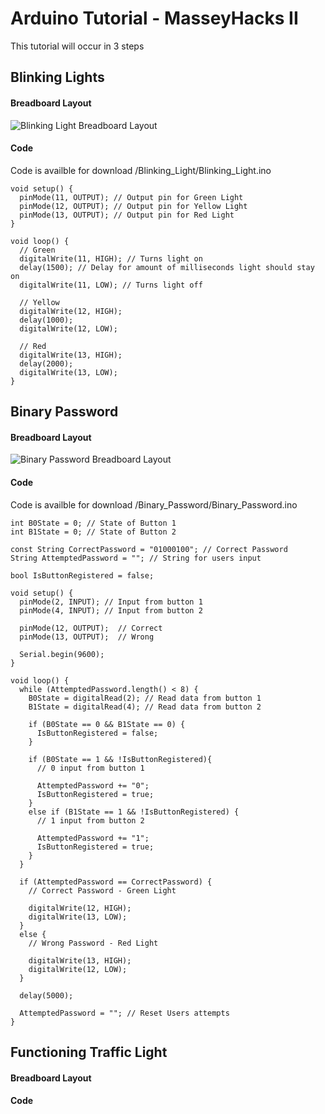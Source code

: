# Arduino Tutorial - MasseyHacks II

This tutorial will occur in 3 steps

## Blinking Lights
#### Breadboard Layout
![Blinking Light Breadboard Layout](http://github.com/MasoudH/arduino-tutorial/tree/master/Blinking_Light/img/breadboard.JPG)
#### Code
Code is availble for download /Blinking_Light/Blinking_Light.ino
```
void setup() {
  pinMode(11, OUTPUT); // Output pin for Green Light
  pinMode(12, OUTPUT); // Output pin for Yellow Light
  pinMode(13, OUTPUT); // Output pin for Red Light
}

void loop() {
  // Green
  digitalWrite(11, HIGH); // Turns light on
  delay(1500); // Delay for amount of milliseconds light should stay on
  digitalWrite(11, LOW); // Turns light off

  // Yellow
  digitalWrite(12, HIGH);
  delay(1000);
  digitalWrite(12, LOW);

  // Red
  digitalWrite(13, HIGH);
  delay(2000);
  digitalWrite(13, LOW);
}
```

## Binary Password
#### Breadboard Layout
![Binary Password Breadboard Layout](http://github.com/MasoudH/arduino-tutorial/tree/master/Binary_Password/img/breadboard.JPG)
#### Code
Code is availble for download /Binary_Password/Binary_Password.ino
```
int B0State = 0; // State of Button 1
int B1State = 0; // State of Button 2

const String CorrectPassword = "01000100"; // Correct Password
String AttemptedPassword = ""; // String for users input

bool IsButtonRegistered = false;

void setup() {
  pinMode(2, INPUT); // Input from button 1
  pinMode(4, INPUT); // Input from button 2

  pinMode(12, OUTPUT);  // Correct
  pinMode(13, OUTPUT);  // Wrong

  Serial.begin(9600);
}

void loop() {
  while (AttemptedPassword.length() < 8) {
    B0State = digitalRead(2); // Read data from button 1
    B1State = digitalRead(4); // Read data from button 2
    
    if (B0State == 0 && B1State == 0) {
      IsButtonRegistered = false;
    }
  
    if (B0State == 1 && !IsButtonRegistered){
      // 0 input from button 1
      
      AttemptedPassword += "0";
      IsButtonRegistered = true;
    }
    else if (B1State == 1 && !IsButtonRegistered) {
      // 1 input from button 2
      
      AttemptedPassword += "1";
      IsButtonRegistered = true;
    }
  }

  if (AttemptedPassword == CorrectPassword) {
    // Correct Password - Green Light
    
    digitalWrite(12, HIGH);
    digitalWrite(13, LOW);
  }
  else {
    // Wrong Password - Red Light
    
    digitalWrite(13, HIGH);
    digitalWrite(12, LOW);
  }

  delay(5000);

  AttemptedPassword = ""; // Reset Users attempts
}
```

## Functioning Traffic Light
#### Breadboard Layout

#### Code
